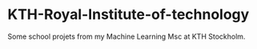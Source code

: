 # KTH-Royal-Institute-of-technology
Some school projets from my Machine Learning Msc at KTH Stockholm.
